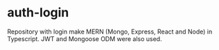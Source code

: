 # auth-login
Repository with login make MERN (Mongo, Express, React and Node) in Typescript. JWT and Mongoose ODM were also used.

